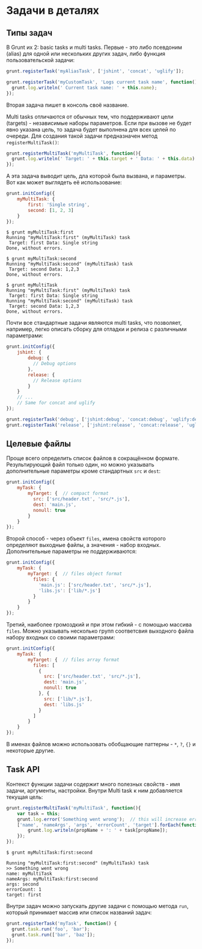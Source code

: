 Задачи в деталях
================

Типы задач
----------

В Grunt их 2: basic tasks и multi tasks. Первые - это либо псевдоним (alias) для одной или нескольких других задач, либо функция пользовательской задачи:

```javascript
grunt.registerTask('myAliasTask', ['jshint', 'concat', 'uglify']);
```

```javascript
grunt.registerTask('myCustomTask', 'Logs current task name', function(){
  grunt.log.writeln(' Current task name: ' + this.name);
});
```
Вторая задача пишет в консоль своё название.

Multi tasks отличаются от обычных тем, что поддерживают цели (targets) - независимые наборы параметров. Если при вызове не будет явно указана цель, то задача будет выполнена для всех целей по очереди. Для создания такой задачи предназначен метод ```registerMultiTask()```:

```javascript
grunt.registerMultiTask('myMultiTask', function(){
  grunt.log.writeln(' Target: ' + this.target + ' Data: ' + this.data); 
});
```

А эта задача выводит цель, дла которой была вызвана, и параметры. Вот как может выглядеть её использование:

```javascript
grunt.initConfig({
    myMultiTask: {
        first: 'Single string',
        second: [1, 2, 3]
    }
});
```

```
$ grunt myMultiTask:first
Running "myMultiTask:first" (myMultiTask) task
 Target: first Data: Single string
Done, without errors.

$ grunt myMultiTask:second
Running "myMultiTask:second" (myMultiTask) task
 Target: second Data: 1,2,3
Done, without errors.

$ grunt myMultiTask
Running "myMultiTask:first" (myMultiTask) task
 Target: first Data: Single string
Running "myMultiTask:second" (myMultiTask) task
 Target: second Data: 1,2,3
Done, without errors.
```

Почти все стандартные задачи являются multi tasks, что позволяет, например, легко описать сборку для отладки и релиза с различными параметрами:

```javascript
grunt.initConfig({
    jshint: {
        debug: {
          // Debug options 
        },
        release: {
          // Release options
        }
    }
    // ... 
    // Same for concat and uglify    
});

grunt.registerTask('debug', ['jshint:debug', 'concat:debug', 'uglify:debug']);
grunt.registerTask('release', ['jshint:release', 'concat:release', 'uglify:release']);
```

Целевые файлы
-------------

Проще всего определить список файлов в сокращённом формате. Результирующий файл только один, но можно указывать дополнительные параметры кроме стандартных ```src``` и ```dest```:

```javascript
grunt.initConfig({
    myTask: {
        myTarget: {  // сompact format
          src: ['src/header.txt', 'src/*.js'],
          dest: 'main.js',
          nonull: true
        }
    }
});
```

Второй способ - через объект ```files```, имена свойств которого определяют выходные файлы, а значения - набор входных. Дополнительные параметры не поддерживаются:

```javascript
grunt.initConfig({
    myTask: {
        myTarget: {  // files object format
          files: {
            'main.js': ['src/header.txt', 'src/*.js'],
            'libs.js': ['lib/*.js']
          }  
        }
    }
});
```

Третий, наиболее громоздкий и при этом гибкий - c помощью массива ```files```. Можно указывать несколько групп соответсвия выходного файла набору входных со своими параметрами:

```javascript
grunt.initConfig({
    myTask: {
        myTarget: {  // files array format
          files: [
            {
              src: ['src/header.txt', 'src/*.js'],
              dest: 'main.js',
              nonull: true
            }, {
              src: ['lib/*.js'],
              dest: 'libs.js'
            }  
          ]  
        }
    }
});
```

В именах файлов можно использовать обобщающие паттерны - ```*```, ```?```, ```{}``` и некоторые другие.

Task API
--------

Контекст функции задачи содержит много полезных свойств - имя задачи, аргументы, настройки. Внутри Multi task к ним добавляется текущая цель:

```javascript
grunt.registerMultiTask('myMultiTask', function(){
    var task = this;
    grunt.log.error('Something went wrong');  // this will increase errorCount
    ['name', 'nameArgs', 'args', 'errorCount', 'target'].forEach(function(propName){
        grunt.log.writeln(propName + ': ' + task[propName]);
    });
});
```

```
$ grunt myMultiTask:first:second

Running "myMultiTask:first:second" (myMultiTask) task
>> Something went wrong
name: myMultiTask
nameArgs: myMultiTask:first:second
args: second
errorCount: 1
target: first
```

Внутри задач можно запускать другие задачи с помощью метода ```run```, который принимает массив или список названий задач:

```javascript
grunt.registerTask('myTask', function() {
  grunt.task.run('foo', 'bar');
  grunt.task.run(['bar', 'baz']);
});
```
